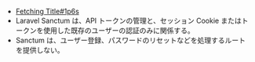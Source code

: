 - [Fetching Title#1p6s](https://laravel.com/docs/10.x/sanctum)
- Laravel Sanctum は、API トークンの管理と、セッション Cookie またはトークンを使用した既存のユーザーの認証のみに関係する。 
- Sanctum は、ユーザー登録、パスワードのリセットなどを処理するルートを提供しない。